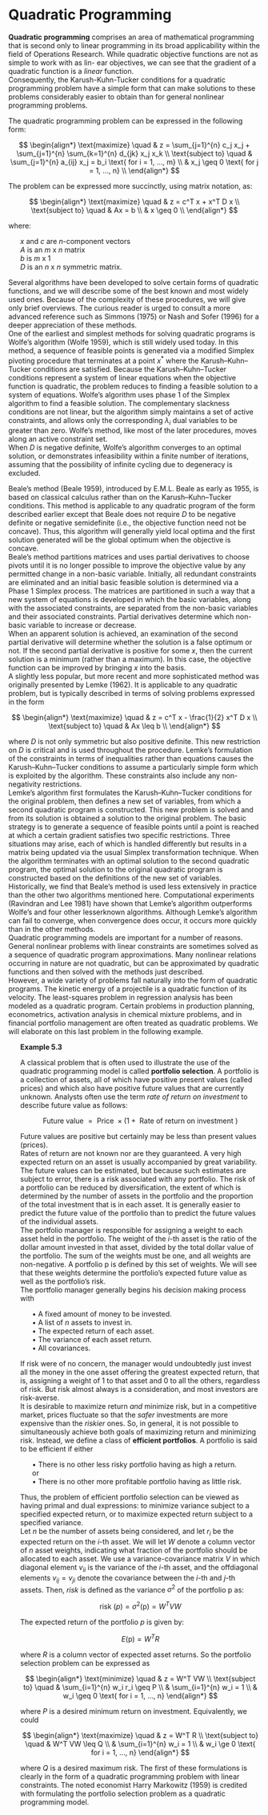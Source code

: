 #  **Quadratic Programming**

**Quadratic programming** comprises an area of mathematical programming that is second only to linear programming in its broad applicability within the field of Operations Research. While quadratic objective functions are not as simple to work with as lin- ear objectives, we can see that the gradient of a quadratic function is a *linear* function.<br> 
Consequently, the Karush-Kuhn-Tucker conditions for a quadratic programming problem have a simple form that can make solutions to these problems considerably easier to obtain than for general nonlinear programming problems.

The quadratic programming problem can be expressed in the following form:

$$
\begin{align*}
\text{maximize} \quad & z = \sum_{j=1}^{n} c_j x_j + \sum_{j=1}^{n} \sum_{k=1}^{n} d_{jk} x_j x_k \\
\text{subject to} \quad &  \sum_{j=1}^{n} a_{ij} x_j = b_i \text{ for i = 1, ..., m} \\  
& x_j \geq 0 \text{ for j = 1, ..., n} \\
\end{align*}
$$

The problem can be expressed more succinctly, using matrix notation, as:

$$
\begin{align*}
\text{maximize} \quad & z = c^T x + x^T D x \\
\text{subject to} \quad &  Ax = b \\  
& x \geq 0 \\
\end{align*}
$$

where:

<ul />

$x$ and $c$ are $n$-component vectors<br> 
$A$ is an $m$ x $n$ matrix <br> 
$b$ is $m$ x $1$ <br> 
$D$ is an $n$ x $n$ symmetric matrix. <br> 

</ul>

Several algorithms have been developed to solve certain forms of quadratic functions, and we will describe some of the best known and most widely used ones. Because of the complexity of these procedures, we will give only brief overviews. The curious reader is urged to consult a more advanced reference such as Simmons (1975) or Nash and Sofer (1996) for a deeper appreciation of these methods.<br>
One of the earliest and simplest methods for solving quadratic programs is Wolfe’s algorithm (Wolfe 1959), which is still widely used today. In this method, a sequence of feasible points is generated via a modified Simplex pivoting procedure that terminates at a point $x^*$ where the Karush–Kuhn–Tucker conditions are satisfied. Because the Karush–Kuhn–Tucker conditions represent a system of linear equations when the objective function is quadratic, the problem reduces to finding a feasible solution to a system of equations. Wolfe’s algorithm uses phase 1 of the Simplex algorithm to find a feasible solution. The complementary slackness conditions are not linear, but the algorithm simply maintains a set of active constraints, and allows only the corresponding $λ_i$ dual variables to be greater than zero. Wolfe’s method, like most of the later procedures, moves along an active constraint set.<br>
When $D$ is negative definite, Wolfe’s algorithm converges to an optimal solution, or demonstrates infeasibility within a finite number of iterations, assuming that the possibility of infinite cycling due to degeneracy is excluded.

Beale’s method (Beale 1959), introduced by E.M.L. Beale as early as 1955, is based on classical calculus rather than on the Karush–Kuhn–Tucker conditions. This method is applicable to any quadratic program of the form described earlier except that Beale does not require $D$ to be negative definite or negative semidefinite (i.e., the objective function need not be concave). Thus, this algorithm will generally yield local optima and the first solution generated will be the global optimum when the objective is concave.<br>
Beale’s method partitions matrices and uses partial derivatives to choose pivots until it is no longer possible to improve the objective value by any permitted change in a non-basic variable. Initially, all redundant constraints are eliminated and an initial basic feasible solution is determined via a Phase 1 Simplex process. The matrices are partitioned in such a way that a new system of equations is developed in which the basic variables, along with the associated constraints, are separated from the non-basic variables and their associated constraints. Partial derivatives determine which non-basic variable to increase or decrease.<br>
When an apparent solution is achieved, an examination of the second partial derivative will determine whether the solution is a false optimum or not. If the second partial derivative is positive for some $x$, then the current solution is a minimum (rather than a maximum). In this case, the objective function can be improved by bringing $x$ into the basis.<br>
A slightly less popular, but more recent and more sophisticated method was originally presented by Lemke (1962). It is applicable to any quadratic problem, but is typically described in terms of solving problems expressed in the form

$$
\begin{align*}
\text{maximize} \quad & z = c^T x - \frac{1}{2} x^T D x \\
\text{subject to} \quad &  Ax \leq b \\  
\end{align*}
$$


where $D$ is not only symmetric but also positive definite. This new restriction on $D$ is critical and is used throughout the procedure. Lemke’s formulation of the constraints in terms of inequalities rather than equations causes the Karush–Kuhn–Tucker conditions to assume a particularly simple form which is exploited by the algorithm. These constraints also include any non-negativity restrictions.<br>
Lemke’s algorithm first formulates the Karush–Kuhn–Tucker conditions for the original problem, then defines a new set of variables, from which a second quadratic program is constructed. This new problem is solved and from its solution is obtained a solution to the original problem. The basic strategy is to generate a sequence of feasible points until a point is reached at which a certain gradient satisfies two specific restrictions. Three situations may arise, each of which is handled differently but results in a matrix being updated via the usual Simplex transformation technique. When the algorithm terminates with an optimal solution to the second quadratic program, the optimal solution to the original quadratic program is constructed based on the definitions of the new set of variables.<br>
Historically, we find that Beale’s method is used less extensively in practice than the other two algorithms mentioned here. Computational experiments (Ravindran and Lee 1981) have shown that Lemke’s algorithm outperforms Wolfe’s and four other lesserknown algorithms. Although Lemke’s algorithm can fail to converge, when convergence does occur, it occurs more quickly than in the other methods.<br>
Quadratic programming models are important for a number of reasons. General nonlinear problems with linear constraints are sometimes solved as a sequence of quadratic program approximations. Many nonlinear relations occurring in nature are not quadratic, but can be approximated by quadratic functions and then solved with the methods just described.<br>
However, a wide variety of problems fall naturally into the form of quadratic programs. The kinetic energy of a projectile is a quadratic function of its velocity. The least-squares problem in regression analysis has been modeled as a quadratic program. Certain problems in production planning, econometrics, activation analysis in chemical mixture problems, and in financial portfolio management are often treated as quadratic problems. We will elaborate on this last problem in the following example.<br>

<ul />

**Example 5.3**

A classical problem that is often used to illustrate the use of the quadratic programming model is called **portfolio selection**. A portfolio is a collection of assets, all of which have positive present values (called prices) and which also have positive future values that are currently unknown. Analysts often use the term *rate of return on investment* to describe future value as follows:

$$\text{Future value } = \text{ Price } \times (1 + \text{ Rate of return on investment })$$

Future values are positive but certainly may be less than present values (prices).<br>
Rates of return are not known nor are they guaranteed. A very high expected return on an asset is usually accompanied by great variability. The future values can be estimated, but because such estimates are subject to error, there is a risk associated with any portfolio. The risk of a portfolio can be reduced by diversification, the extent of which is determined by the number of assets in the portfolio and the proportion of the total investment that is in each asset. It is generally easier to predict the future value of the portfolio than to predict the future values of the individual assets.<br>
The portfolio manager is responsible for assigning a weight to each asset held in the portfolio. The weight of the $i$-th asset is the ratio of the dollar amount invested in that asset, divided by the total dollar value of the portfolio. The sum of the weights must be one, and all weights are non-negative. A portfolio p is defined by this set of weights. We will see that these weights determine the portfolio’s expected future value as well as the portfolio’s risk.<br>
The portfolio manager generally begins his decision making process with 

<ul />

• A fixed amount of money to be invested.<br>
• A list of $n$ assets to invest in.<br>
• The expected return of each asset.<br>
• The variance of each asset return.<br>
• All covariances.<br>

</ul>

If risk were of no concern, the manager would undoubtedly just invest all the money in the one asset offering the greatest expected return, that is, assigning a weight of 1 to that asset and 0 to all the others, regardless of risk. But risk almost always is a consideration, and most investors are risk-averse.<br>
It is desirable to maximize return *and* minimize risk, but in a competitive market, prices fluctuate so that the *safer* investments are more expensive than the *riskier* ones. So, in general, it is not possible to simultaneously achieve both goals of maximizing return and minimizing risk. Instead, we define a class of **efficient portfolios**. A portfolio is said to be efficient if either 

<ul />

• There is no other less risky portfolio having as high a return.<br>
or<br>
• There is no other more profitable portfolio having as little risk.<br>

</ul>

Thus, the problem of efficient portfolio selection can be viewed as having primal and dual expressions: to minimize variance subject to a specified expected return, or to maximize expected return subject to a specified variance.<br>
Let $n$ be the number of assets being considered, and let $r_i$ be the expected return on the $i$-th asset. We will let $W$ denote a column vector of $n$ asset weights, indicating what fraction of the portfolio should be allocated to each asset. We use a variance-covariance matrix $V$ in which diagonal element $v_{ii}$ is the variance of the $i$-th asset, and the offdiagonal elements $v_{ij} = v_{ji}$ denote the covariance between the $i$-th and $j$-th assets. Then, *risk* is defined as the variance $σ^2$ of the portfolio p as:

$$\text{ risk } (p) = \sigma^2(\text{p}) = W^T VW$$

The expected return of the portfolio $p$ is given by:

$$E(\text{p}) = W^T R$$

where $R$ is a column vector of expected asset returns. So the portfolio selection problem can be expressed as

$$
\begin{align*}
\text{minimize} \quad & z = W^T VW \\
\text{subject to} \quad &  \sum_{i=1}^{n} w_i r_i \geq P \\  
& \sum_{i=1}^{n} w_i = 1 \\
& w_i \geq 0 \text{ for i = 1, ..., n}
\end{align*}
$$

where $P$ is a desired minimum return on investment.
Equivalently, we could

$$
\begin{align*}
\text{maximize} \quad & z = W^T R \\
\text{subject to} \quad &  W^T VW \leq Q \\  
& \sum_{i=1}^{n} w_i = 1 \\
& w_i \ge 0 \text{ for i = 1, ..., n}
\end{align*}
$$

where $Q$ is a desired maximum risk. The first of these formulations is clearly in the form of a quadratic programming problem with linear constraints. The noted economist Harry Markowitz (1959) is credited with formulating the portfolio selection problem as a quadratic programming model.

</ul>